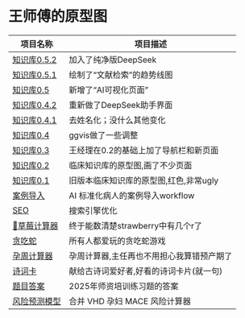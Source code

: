 # 王师傅的原型图

| 项目名称 | 项目描述 |
|---------|---------|
| [知识库0.5.2](https://ggvispro.github.io/idea/knowledge_base_052/)  | 加入了纯净版DeepSeek |
| [知识库0.5.1](https://ggvispro.github.io/idea/knowledge_base_051/)  | 绘制了“文献检索”的趋势线图 |
| [知识库0.5](https://ggvispro.github.io/idea/knowledge_base_05/)  | 新增了“AI可视化页面” |
| [知识库0.4.2](https://ggvispro.github.io/idea/knowledge_base_042/)  | 重新做了DeepSeek助手界面 |
| [知识库0.4.1](https://ggvispro.github.io/idea/knowledge_base_041/)  | 去姓名化；没什么其他变化 |
| [知识库0.4](https://ggvispro.github.io/idea/knowledge_base_04/)  | ggvis做了一些调整 |
| [知识库0.3](https://ggvispro.github.io/idea/knowledge_base_03/)  | 王经理在0.2的基础上加了导航栏和新页面 |
| [知识库0.2](https://ggvispro.github.io/idea/knowledge_base/)  | 临床知识库的原型图,画了不少页面 |
| [知识库0.1](https://ggvispro.github.io/idea/knowledge_base_red/)  | 旧版本临床知识库的原型图,红色,非常ugly |
| [案例导入](https://ggvispro.github.io/idea/import_case/)  | AI 标准化病人的案例导入workflow |
| [SEO](https://ggvispro.github.io/idea/seo/) | 搜索引擎优化 |
| [🍓草莓计算器](https://ggvispro.github.io/idea/strawberry/) | 终于能数清楚strawberry中有几个r了 |
| [贪吃蛇](https://ggvispro.github.io/idea/snake/) | 所有人都爱玩的贪吃蛇游戏 |
| [孕周计算器](https://ggvispro.github.io/idea/pregnancy/) | 孕周计算器,主任再也不用担心我算错预产期了 |
| [诗词卡](https://ggvispro.github.io/idea/poem_card/) | 献给古诗词爱好者,好看的诗词卡片(就一句) |
| [题目答案](https://ggvispro.github.io/idea/train_teacher/) | 2025年师资培训练习题的答案 |
| [风险预测模型](https://ggvispro.github.io/idea/risk-calculator/) | 合并 VHD 孕妇 MACE 风险计算器 |
